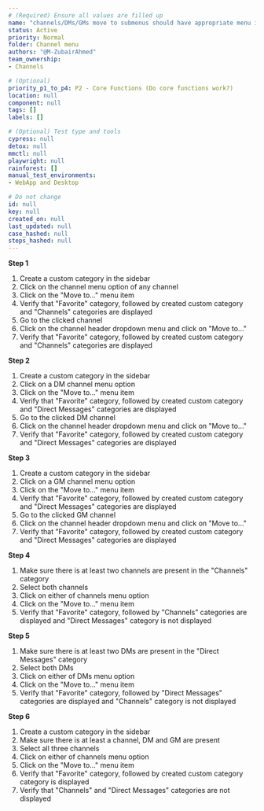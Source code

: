 ```yaml
---
# (Required) Ensure all values are filled up
name: "channels/DMs/GMs move to submenus should have appropriate menu items"
status: Active
priority: Normal
folder: Channel menu
authors: "@M-ZubairAhmed"
team_ownership: 
- Channels

# (Optional)
priority_p1_to_p4: P2 - Core Functions (Do core functions work?)
location: null
component: null
tags: []
labels: []

# (Optional) Test type and tools
cypress: null
detox: null
mmctl: null
playwright: null
rainforest: []
manual_test_environments:
- WebApp and Desktop

# Do not change
id: null
key: null
created_on: null
last_updated: null
case_hashed: null
steps_hashed: null
---
```


**Step 1**

1. Create a custom category in the sidebar
1. Click on the channel menu option of any channel
1. Click on the "Move to..." menu item
1. Verify that "Favorite" category, followed by created custom category and "Channels" categories are displayed
1. Go to the clicked channel
1. Click on the channel header dropdown menu and click on "Move to..."
1. Verify that "Favorite" category, followed by created custom category and "Channels" categories are displayed

**Step 2**

1. Create a custom category in the sidebar
1. Click on a DM channel menu option
1. Click on the "Move to..." menu item
1. Verify that "Favorite" category, followed by created custom category and "Direct Messages" categories are displayed
1. Go to the clicked DM channel
1. Click on the channel header dropdown menu and click on "Move to..."
1. Verify that "Favorite" category, followed by created custom category and "Direct Messages" categories are displayed

**Step 3**

1. Create a custom category in the sidebar
1. Click on a GM channel menu option
1. Click on the "Move to..." menu item
1. Verify that "Favorite" category, followed by created custom category and "Direct Messages" categories are displayed
1. Go to the clicked GM channel
1. Click on the channel header dropdown menu and click on "Move to..."
1. Verify that "Favorite" category, followed by created custom category and "Direct Messages" categories are displayed

**Step 4**

1. Make sure there is at least two channels are present in the "Channels" category
1. Select both channels
1. Click on either of channels menu option
1. Click on the "Move to..." menu item
1. Verify that "Favorite" category, followed by "Channels" categories are displayed and "Direct Messages" category is not displayed

**Step 5**

1. Make sure there is at least two DMs are present in the "Direct Messages" category
1. Select both DMs
1. Click on either of DMs menu option
1. Click on the "Move to..." menu item
1. Verify that "Favorite" category, followed by "Direct Messages" categories are displayed and "Channels" category is not displayed

**Step 6**

1. Create a custom category in the sidebar
1. Make sure there is at least a channel, DM and GM are present
1. Select all three channels
1. Click on either of channels menu option
1. Click on the "Move to..." menu item
1. Verify that "Favorite" category, followed by created custom category category is displayed
1. Verify that "Channels" and "Direct Messages" categories are not displayed
